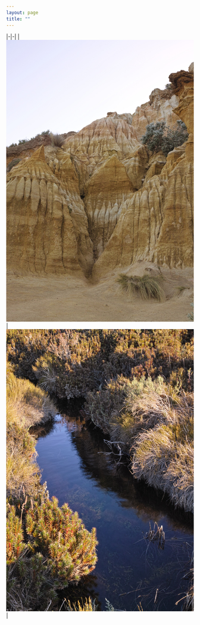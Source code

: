 ```yaml
---
layout: page
title: ""
---
```


|-|-|
|![sanddunes](webphotos/enviroport/beausand.jpg) |![sanddunes](webphotos/enviroport/bawbawstream.jpg)|

